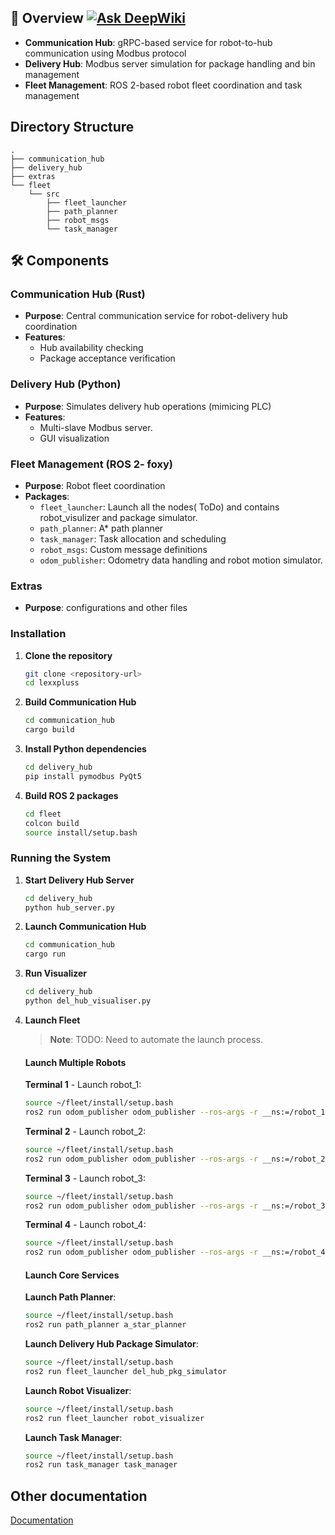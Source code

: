 
## 🚀 Overview     [![Ask DeepWiki](https://deepwiki.com/badge.svg)](https://deepwiki.com/saiaravind19/Sorting_system/1-overview)

- **Communication Hub**: gRPC-based service for robot-to-hub communication using Modbus protocol
- **Delivery Hub**: Modbus server simulation for package handling and bin management
- **Fleet Management**: ROS 2-based robot fleet coordination and task management

## Directory Structure

```
.
├── communication_hub
├── delivery_hub
├── extras
└── fleet
    └── src
        ├── fleet_launcher
        ├── path_planner
        ├── robot_msgs
        └── task_manager
```

## 🛠️ Components

### Communication Hub (Rust)
- **Purpose**: Central communication service for robot-delivery hub coordination
- **Features**:
  - Hub availability checking
  - Package acceptance verification

### Delivery Hub (Python)
- **Purpose**: Simulates delivery hub operations (mimicing PLC)
- **Features**:
  - Multi-slave Modbus server.
  - GUI visualization

### Fleet Management (ROS 2- foxy)
- **Purpose**: Robot fleet coordination
- **Packages**:
  - `fleet_launcher`: Launch all the nodes( ToDo) and contains robot_visulizer and package simulator.
  - `path_planner`: A* path planner 
  - `task_manager`: Task allocation and scheduling
  - `robot_msgs`: Custom message definitions
  - `odom_publisher`: Odometry data handling and robot motion simulator.

### Extras
- **Purpose**: configurations and other files



### Installation

1. **Clone the repository**
   ```bash
   git clone <repository-url>
   cd lexxpluss
   ```

2. **Build Communication Hub**
   ```bash
   cd communication_hub
   cargo build 
   ```

3. **Install Python dependencies**
   ```bash
   cd delivery_hub
   pip install pymodbus PyQt5
   ```

4. **Build ROS 2 packages**
   ```bash
   cd fleet
   colcon build
   source install/setup.bash
   ```

### Running the System

1. **Start Delivery Hub Server**
   ```bash
   cd delivery_hub
   python hub_server.py 
   ```

2. **Launch Communication Hub**
   ```bash
   cd communication_hub
   cargo run
   ```

3. **Run Visualizer**
   ```bash
   cd delivery_hub
   python del_hub_visualiser.py
   ```
4. **Launch Fleet**
   > **Note**: TODO: Need to automate the launch process.
   
   #### Launch Multiple Robots
   
   **Terminal 1** - Launch robot_1:
   ```bash
   source ~/fleet/install/setup.bash 
   ros2 run odom_publisher odom_publisher --ros-args -r __ns:=/robot_1
   ```
   
   **Terminal 2** - Launch robot_2:
   ```bash
   source ~/fleet/install/setup.bash 
   ros2 run odom_publisher odom_publisher --ros-args -r __ns:=/robot_2
   ```
   
   **Terminal 3** - Launch robot_3:
   ```bash
   source ~/fleet/install/setup.bash 
   ros2 run odom_publisher odom_publisher --ros-args -r __ns:=/robot_3
   ```
   
   **Terminal 4** - Launch robot_4:
   ```bash
   source ~/fleet/install/setup.bash 
   ros2 run odom_publisher odom_publisher --ros-args -r __ns:=/robot_4
   ```

   #### Launch Core Services
   
   **Launch Path Planner**:
   ```bash
   source ~/fleet/install/setup.bash 
   ros2 run path_planner a_star_planner
   ```

   **Launch Delivery Hub Package Simulator**:
   ```bash
   source ~/fleet/install/setup.bash 
   ros2 run fleet_launcher del_hub_pkg_simulator
   ```
   
   **Launch Robot Visualizer**:
   ```bash
   source ~/fleet/install/setup.bash 
   ros2 run fleet_launcher robot_visualizer
   ```
   
   **Launch Task Manager**:
   ```bash
   source ~/fleet/install/setup.bash 
   ros2 run task_manager task_manager
   ```

## Other documentation
 [Documentation](https://www.notion.so/220ae74bd23880d28e24f494836fe45b?v=225ae74bd2388016b8c9000c03b32c10)
